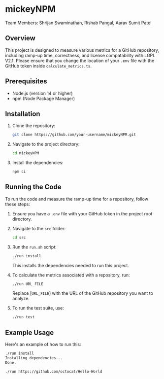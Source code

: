 # mickeyNPM

Team Members: Shrijan Swaminathan, Rishab Pangal, Aarav Sumit Patel

## Overview

This project is designed to measure various metrics for a GitHub repository, including ramp-up time, correctness, and license compatability with
LGPL V2.1. Please ensure that you change the location of your `.env` file with the GitHub token inside `calculate_metrics.ts`.

## Prerequisites

- Node.js (version 14 or higher)
- npm (Node Package Manager)

## Installation

1. Clone the repository:

   ```sh
   git clone https://github.com/your-username/mickeyNPM.git
   ```

2. Navigate to the project directory:

   ```sh
   cd mickeyNPM
   ```

3. Install the dependencies:

   ```sh
   npm ci
   ```

## Running the Code

To run the code and measure the ramp-up time for a repository, follow these steps:

1. Ensure you have a `.env` file with your GitHub token in the project root directory.

2. Navigate to the `src` folder:

   ```sh
   cd src
   ```

3. Run the `run.sh` script:

   ```sh
   ./run install
   ```

   This installs the dependencies needed to run this project.

4. To calculate the metrics associated with a repository, run:

   ```sh
   ./run URL_FILE
   ```

   Replace [`URL_FILE`] with the URL of the GitHub repository you want to analyze.

5. To run the test suite, use:

   ```sh
   ./run test
   ```

## Example Usage

Here's an example of how to run this:

```sh
./run install
Installing dependencies...
Done.

./run https://github.com/octocat/Hello-World
```
